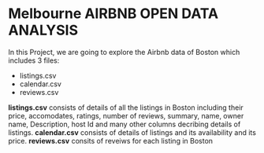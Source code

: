 # Melbourne AIRBNB OPEN DATA ANALYSIS

In this Project, we are going to explore the Airbnb data of Boston which includes 3 files:
 - listings.csv
 - calendar.csv
 - reviews.csv
 
**listings.csv** consists of details of all the listings in Boston including their price, accomodates, ratings, number of reviews, summary, name, owner name, Description, host Id and many other columns decribing details of listings.
**calendar.csv** consists of details of listings and its availability and its price.
**reviews.csv** consits of reveiws for each listing in Boston
